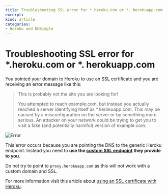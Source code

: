 ```yaml
---
title: Troubleshooting SSL error for *.heroku.com or *. herokuapp.com
excerpt: 
kind: article
categories:
- Heroku and DNSimple
---
```


# Troubleshooting SSL error for *.heroku.com or *. herokuapp.com

You pointed your domain to Heroku to use an SSL certificate and you are receiving an error message like this:

> This is probably not the site you are looking for!
>
> You attempted to reach example.com, but instead you actually reached a server identifying itself as *.herokuapp.com. This may be caused by a misconfiguration on the server or by something more serious. An attacker on your network could be trying to get you to visit a fake (and potentially harmful) version of example.com.

![Error](http://f.cl.ly/items/2Q1V0g1x3D0f2U2h282G/dnsimple-heroku-ssl-error.png)

This error occurs because you are pointing the DNS to the generic Heroku endpoint. Instead you need to **use the [custom SSL endpoint](https://devcenter.heroku.com/articles/ssl-endpoint) they provide to you**.

Do not try to point to `proxy.herokuapp.com` as this will not work with a custom domain and SSL.

For more information visit this article about [using an SSL certificate with Heroku](http://support.dnsimple.biz/articles/ssl-certificate-with-heroku).
